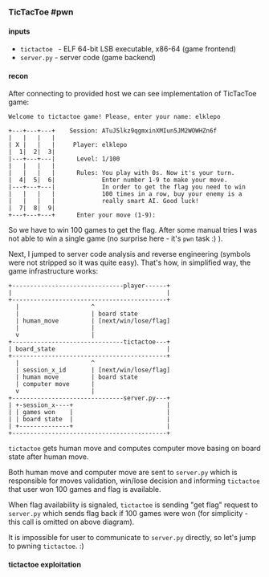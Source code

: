 ### TicTacToe #pwn

#### inputs 

- `tictactoe ` - ELF 64-bit LSB executable, x86-64 (game frontend) 
- `server.py` - server code (game backend)

#### recon

After connecting to provided host we can see implementation of TicTacToe game:

```console
Welcome to tictactoe game! Please, enter your name: elklepo
                                                                     
+---+---+---+    Session: ATuJ5lkz9qgmxinXMIun5JM2WOWHZn6f           
|   |   |   |                                                        
| X |   |   |     Player: elklepo                                        
|  1|  2|  3|                                                        
|---+---+---|      Level: 1/100                                      
|   |   |   |                                                        
|   |   |   |      Rules: You play with 0s. Now it's your turn.      
|  4|  5|  6|             Enter number 1-9 to make your move.        
|---+---+---|             In order to get the flag you need to win   
|   |   |   |             100 times in a row, buy your enemy is a    
|   |   |   |             really smart AI. Good luck!                
|  7|  8|  9|                                                        
+---+---+---+      Enter your move (1-9):
```

So we have to win 100 games to get the flag. After some manual tries I was not able to win a single game (no surprise here - it's `pwn` task :) ).

Next, I jumped to server code analysis and reverse engineering (symbols were not stripped so it was quite easy). That's how, in simplified way, the game infrastructure works:

```console
+-------------------------------player------+
|                                           |
+-------------------------------------------+
  |                    ^
  |                    | board state
  | human_move         | [next/win/lose/flag]
  |                    |
  v                    |
+-------------------------------tictactoe---+
| board_state                               |
+-------------------------------------------+
  |                    ^
  | session_x_id       | [next/win/lose/flag]
  | human move         | board state
  | computer move      |
  v                    |
+-------------------------------server.py---+
| +-session_x----+                          |
| | games won    |                          |
| | board state  |                          |
| +--------------+                          |
+-------------------------------------------+

```

`tictactoe` gets human move and computes computer move basing on board state after human move.

Both human move and computer move are sent to `server.py` which is responsible for moves validation, win/lose decision and informing `tictactoe` that user won 100 games and flag is available.

When flag availability is signaled, `tictactoe` is sending "get flag" request to `server.py` which sends flag back if 100 games were won (for simplicity - this call is omitted on above diagram).

It is impossible for user to communicate to `server.py` directly, so let's jump to pwning `tictactoe`. :)

#### tictactoe exploitation

 

